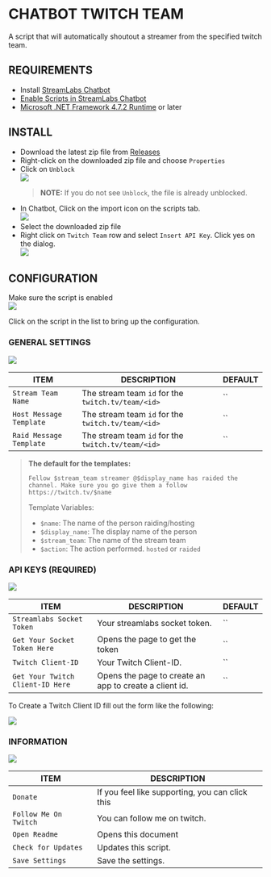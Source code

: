 # CHATBOT TWITCH TEAM

A script that will automatically shoutout a streamer from the specified twitch team.


## REQUIREMENTS

- Install [StreamLabs Chatbot](https://streamlabs.com/chatbot)
- [Enable Scripts in StreamLabs Chatbot](https://github.com/StreamlabsSupport/Streamlabs-Chatbot/wiki/Prepare-&-Import-Scripts)
- [Microsoft .NET Framework 4.7.2 Runtime](https://dotnet.microsoft.com/download/dotnet-framework/net472) or later

## INSTALL

- Download the latest zip file from [Releases](https://github.com/camalot/chatbot-twitchteam/releases/latest)
- Right-click on the downloaded zip file and choose `Properties`
- Click on `Unblock`  
[![](https://i.imgur.com/vehSSn7l.png)](https://i.imgur.com/vehSSn7.png)  
  > **NOTE:** If you do not see `Unblock`, the file is already unblocked.
- In Chatbot, Click on the import icon on the scripts tab.  
  ![](https://i.imgur.com/16JjCvR.png)
- Select the downloaded zip file
- Right click on `Twitch Team` row and select `Insert API Key`. Click yes on the dialog.  
[![](https://i.imgur.com/AWmtHKFl.png)](https://i.imgur.com/AWmtHKF.png)  

## CONFIGURATION

Make sure the script is enabled  
[![](https://i.imgur.com/d8rAJN9l.png)](https://i.imgur.com/d8rAJN9.png)  

Click on the script in the list to bring up the configuration.

### GENERAL SETTINGS  

[![](https://i.imgur.com/o0UnLw4l.png)](https://i.imgur.com/o0UnLw4.png)  

| ITEM | DESCRIPTION | DEFAULT | 
| ---- | ----------- | ------- | 
| `Stream Team Name` | The stream team `id` for the `twitch.tv/team/<id>` | `` |  
| `Host Message Template` | The stream team `id` for the `twitch.tv/team/<id>` | `` |  
| `Raid Message Template` | The stream team `id` for the `twitch.tv/team/<id>` | `` |  

> **The default for the templates:**
>
> ```
> Fellow $stream_team streamer @$display_name has raided the channel. Make sure you go give them a follow https://twitch.tv/$name
> ```
> Template Variables:
> - `$name`: The name of the person raiding/hosting
> - `$display_name`: The display name of the person
> - `$stream_team`: The name of the stream team
> - `$action`: The action performed. `hosted` or `raided`


### API KEYS (REQUIRED)

[![](https://i.imgur.com/7VMWSyXl.png)](https://i.imgur.com/7VMWSyX.png)  

| ITEM | DESCRIPTION | DEFAULT | 
| ---- | ----------- | ------- | 
| `Streamlabs Socket Token` | Your streamlabs socket token. | `` |  
| `Get Your Socket Token Here` | Opens the page to get the token | `` |
| `Twitch Client-ID` | Your Twitch Client-ID. | `` |  
| `Get Your Twitch Client-ID Here` | Opens the page to create an app to create a client id. | `` |


To Create a Twitch Client ID fill out the form like the following:

[![](https://i.imgur.com/R3VD0D8l.png)](https://i.imgur.com/R3VD0D8.png)  



### INFORMATION  

[![](https://i.imgur.com/MKxaCXLl.png)](https://i.imgur.com/MKxaCXL.png)  

| ITEM | DESCRIPTION | 
| ---- | ----------- | 
| `Donate` | If you feel like supporting, you can click this |  
| `Follow Me On Twitch` | You can follow me on twitch. |  
| `Open Readme` | Opens this document |  
| `Check for Updates` | Updates this script. |  
| `Save Settings` | Save the settings. |  
